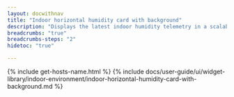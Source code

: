 ```yaml
---
layout: docwithnav
title: "Indoor horizontal humidity card with background"
description: "Displays the latest indoor humidity telemetry in a scalable horizontal layout with the background image."
breadcrumbs: "true"
breadcrumbs-steps: "2"
hidetoc: "true"

---
```

{% include get-hosts-name.html %}
{% include docs/user-guide/ui/widget-library/indoor-environment/indoor-horizontal-humidity-card-with-background.md %}
